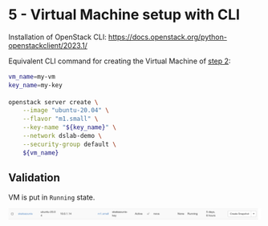 # 5 - Virtual Machine setup with CLI

Installation of OpenStack CLI: <https://docs.openstack.org/python-openstackclient/2023.1/>

Equivalent CLI command for creating the Virtual Machine of [step 2](./2-virtual-machine-setup.md):

```bash
vm_name=my-vm
key_name=my-key

openstack server create \
    --image "ubuntu-20.04" \
    --flavor "m1.small" \
    --key-name "${key_name}" \
    --network dslab-demo \
    --security-group default \
    ${vm_name}
```

## Validation

VM is put in `Running` state.

![running-vm](images/running-vm.png)
